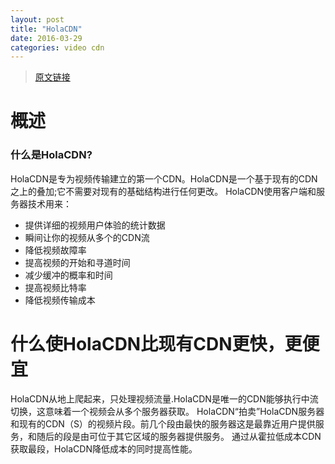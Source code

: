 ```yaml
---
layout: post
title: "HolaCDN"
date: 2016-03-29
categories: video cdn
---
```

> [原文链接](http://holacdn.com/faq#hola-cdn-faq)

# 概述
### 什么是HolaCDN?

HolaCDN是专为视频传输建立的第一个CDN。HolaCDN是一个基于现有的CDN之上的叠加;它不需要对现有的基础结构进行任何更改。 HolaCDN使用客户端和服务器技术用来：
  * 提供详细的视频用户体验的统计数据
  * 瞬间让你的视频从多个的CDN流
  * 降低视频故障率
  * 提高视频的开始和寻道时间
  * 减少缓冲的概率和时间
  * 提高视频比特率
  * 降低视频传输成本

# 什么使HolaCDN比现有CDN更快，更便宜

HolaCDN从地上爬起来，只处理视频流量.HolaCDN是唯一的CDN能够执行中流切换，这意味着一个视频会从多个服务器获取。
HolaCDN“拍卖”HolaCDN服务器和现有的CDN（S）的视频片段。前几个段由最快的服务器这是最靠近用户提供服务，和随后的段是由可位于其它区域的服务器提供服务。
通过从霍拉低成本CDN获取最段，HolaCDN降低成本的同时提高性能。
